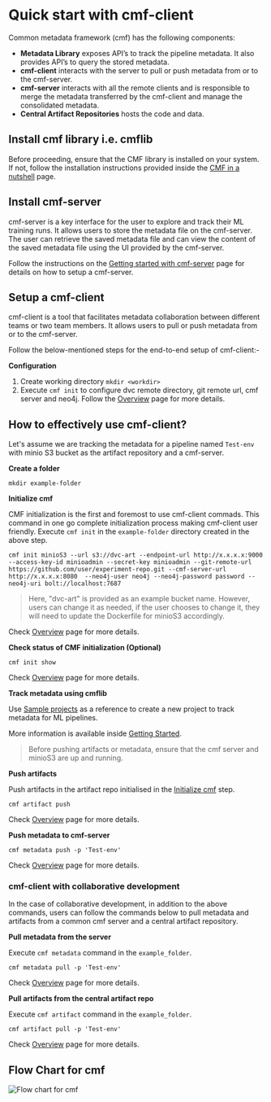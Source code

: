 # Quick start with cmf-client
Common metadata framework (cmf) has the following components:

- **Metadata Library** exposes API’s to track the pipeline metadata. It also provides API’s to query the stored metadata. 
- **cmf-client** interacts with the server to pull or push metadata from or to the cmf-server.
- **cmf-server** interacts with all the remote clients and is responsible to merge the metadata transferred by the cmf-client and manage the consolidated metadata. 
- **Central Artifact Repositories** hosts the code and data. 

## Install cmf library i.e. cmflib
Before proceeding, ensure that the CMF library is installed on your system. If not, follow the installation instructions provided inside the [CMF in a nutshell](../index.md) page. 

## Install cmf-server
cmf-server is a key interface for the user to explore and track their ML training runs. It allows users to store the metadata file on the cmf-server. The user can retrieve the saved metadata file and can view the content of the saved metadata file using the UI provided by the cmf-server.

Follow the instructions on the [Getting started with cmf-server](../cmf_server/cmf-server.md) page for details on how to setup a cmf-server.

## Setup a cmf-client 
cmf-client is a tool that facilitates metadata collaboration between different teams or two team members. It allows users to pull or push metadata from or to the cmf-server.

Follow the below-mentioned steps for the end-to-end setup of cmf-client:-

**Configuration**

1. Create working directory `mkdir <workdir>`
2. Execute `cmf init` to configure dvc remote directory, git remote url, cmf server and neo4j. Follow the [Overview](./cmf_client.md) page for more details.



## How to effectively use cmf-client?

Let's assume we are tracking the metadata for a pipeline named `Test-env` with minio S3 bucket as the artifact repository and a cmf-server.

**Create a folder**
```
mkdir example-folder
```
  
**Initialize cmf**

CMF initialization is the first and foremost to use cmf-client commads. This command in one go complete initialization process making cmf-client user friendly.     Execute `cmf init` in the `example-folder` directory created in the above step.
```
cmf init minioS3 --url s3://dvc-art --endpoint-url http://x.x.x.x:9000 --access-key-id minioadmin --secret-key minioadmin --git-remote-url https://github.com/user/experiment-repo.git --cmf-server-url http://x.x.x.x:8080  --neo4j-user neo4j --neo4j-password password --neo4j-uri bolt://localhost:7687
```
> Here, "dvc-art" is provided as an example bucket name. However, users can change it as needed, if the user chooses to change it, they will need to update the Dockerfile for minioS3 accordingly.

Check [Overview](./cmf_client.md) page for more details.

**Check status of CMF initialization (Optional)**
```
cmf init show
```
Check [Overview](./cmf_client.md) page for more details.

**Track metadata using cmflib**

Use [Sample projects](https://github.com/HewlettPackard/cmf/blob/master/examples/example-get-started/README.md) as a reference to create a new project to track metadata for ML pipelines.

More information is available inside [Getting Started](https://hewlettpackard.github.io/cmf/examples/getting_started/).


> Before pushing artifacts or metadata, ensure that the cmf server and minioS3 are up and running.


**Push artifacts**
  
Push artifacts in the artifact repo initialised in the [Initialize cmf](#initialize-cmf) step.
```
cmf artifact push 
```
Check [Overview](./cmf_client.md) page for more details.

**Push metadata to cmf-server**
```
cmf metadata push -p 'Test-env'
```
Check [Overview](./cmf_client.md) page for more details.

### cmf-client with collaborative development
In the case of collaborative development, in addition to the above commands, users can follow the commands below to pull metadata and artifacts from a common cmf server and a central artifact repository.

**Pull metadata from the server**

Execute `cmf metadata` command in the `example_folder`.
```
cmf metadata pull -p 'Test-env'
```
Check [Overview](./cmf_client.md) page for more details.

**Pull artifacts from the central artifact repo**

Execute `cmf artifact` command in the `example_folder`.
```
cmf artifact pull -p 'Test-env'
```
Check [Overview](./cmf_client.md) page for more details.

## Flow Chart for cmf
<img src="./../../assets/flow_chart_cmf.jpg" alt="Flow chart for cmf" style="display: block; margin: 0 auto" />

